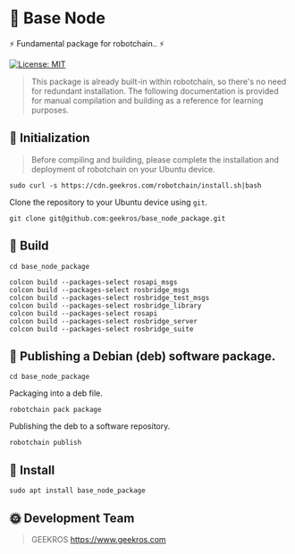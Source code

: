 # 🤖 Base Node

⚡ Fundamental package for robotchain.. ⚡

[![License: MIT](https://img.shields.io/badge/License-MIT-yellow.svg)](https://opensource.org/licenses/MIT)

> This package is already built-in within robotchain, so there's no need for redundant installation. The following documentation is provided for manual compilation and building as a reference for learning purposes.

## 📖 Initialization

> Before compiling and building, please complete the installation and deployment of robotchain on your Ubuntu device.

```shell
sudo curl -s https://cdn.geekros.com/robotchain/install.sh|bash
```

Clone the repository to your Ubuntu device using `git`.

```shell
git clone git@github.com:geekros/base_node_package.git
```

## 📖 Build

```shell
cd base_node_package
```

```shell
colcon build --packages-select rosapi_msgs
colcon build --packages-select rosbridge_msgs
colcon build --packages-select rosbridge_test_msgs
colcon build --packages-select rosbridge_library
colcon build --packages-select rosapi
colcon build --packages-select rosbridge_server
colcon build --packages-select rosbridge_suite
```

## 📖 Publishing a Debian (deb) software package.

```shell
cd base_node_package
```

Packaging into a deb file.

```shell
robotchain pack package
```

Publishing the deb to a software repository.

```shell
robotchain publish
```

## 📖 Install

```shell
sudo apt install base_node_package
```

## 🌞 Development Team

> GEEKROS
> https://www.geekros.com